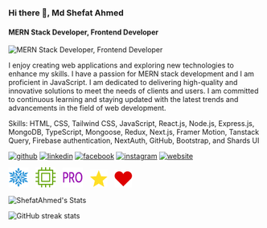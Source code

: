 ### Hi there 👋, Md Shefat Ahmed
#### MERN Stack Developer, Frontend Developer
![MERN Stack Developer, Frontend Developer](https://i.postimg.cc/NFzFH0Jy/1691605198378.jpg)

I enjoy creating web applications and exploring new technologies to enhance my skills. I have a passion for MERN stack development and I am proficient in JavaScript. I am dedicated to delivering high-quality and innovative solutions to meet the needs of clients and users. I am committed to continuous learning and staying updated with the latest trends and advancements in the field of web development.

Skills: HTML, CSS, Tailwind CSS, JavaScript, React.js, Node.js, Express.js, MongoDB, TypeScript, Mongoose, Redux, Next.js, Framer Motion, Tanstack Query, Firebase authentication, NextAuth, GitHub, Bootstrap, and Shards UI



[<img src='https://cdn.jsdelivr.net/npm/simple-icons@3.0.1/icons/github.svg' alt='github' height='40'>](https://github.com/https://github.com/ShefatAhmed)  [<img src='https://cdn.jsdelivr.net/npm/simple-icons@3.0.1/icons/linkedin.svg' alt='linkedin' height='40'>](https://www.linkedin.com/in/https://www.linkedin.com/in/shefatahmed//)  [<img src='https://cdn.jsdelivr.net/npm/simple-icons@3.0.1/icons/facebook.svg' alt='facebook' height='40'>](https://www.facebook.com/https://www.facebook.com/shefat01/)  [<img src='https://cdn.jsdelivr.net/npm/simple-icons@3.0.1/icons/instagram.svg' alt='instagram' height='40'>](https://www.instagram.com/https://www.instagram.com/shefat_ahmed.bd//)  [<img src='https://cdn.jsdelivr.net/npm/simple-icons@3.0.1/icons/icloud.svg' alt='website' height='40'>](https://shefat-ahmed.netlify.app)  

<a href='https://archiveprogram.github.com/'><img src='https://raw.githubusercontent.com/acervenky/animated-github-badges/master/assets/acbadge.gif' width='40' height='40'></a> <a href='https://docs.github.com/en/developers'><img src='https://raw.githubusercontent.com/acervenky/animated-github-badges/master/assets/devbadge.gif' width='40' height='40'></a> <a href='https://github.com/pricing'><img src='https://raw.githubusercontent.com/acervenky/animated-github-badges/master/assets/pro.gif' width='40' height='40'></a> <a href='https://stars.github.com/'><img src='https://raw.githubusercontent.com/acervenky/animated-github-badges/master/assets/starbadge.gif' width='35' height='35'></a> <a href='https://docs.github.com/en/github/supporting-the-open-source-community-with-github-sponsors'><img src='https://raw.githubusercontent.com/acervenky/animated-github-badges/master/assets/sponsorbadge.gif' width='35' height='35'></a> 

![ShefatAhmed's Stats](https://github-readme-stats.vercel.app/api?username=ShefatAhmed&theme=vue-dark&show_icons=true&hide_border=true&count_private=true)

![GitHub streak stats](https://streak-stats.demolab.com/?user=https://github.com/ShefatAhmed)  

